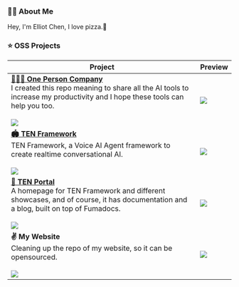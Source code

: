 ### 👋🏻 About Me

Hey, I'm Elliot Chen, I love pizza.🍕

### ⭐️ OSS Projects

| Project | Preview |
|---------|---------|
| [**🦸🏻‍♀️ One Person Company**][one-person-company-link]<br/>I created this repo meaning to share all the AI tools to increase my productivity and I hope these tools can help you too.<br/><br/>![][one-person-company-shield] | ![][one-person-company-banner] |
| [**️🏟️ TEN Framework**][ten-framework-link]<br/>TEN Framework, a Voice AI Agent framework to create realtime conversational AI.<br/><br/>![][ten-framework-shield] | ![][ten-framework-banner] |
| [ **🛬 TEN Portal** ][ten-portal-link]<br/>A homepage for TEN Framework and different showcases, and of course, it has documentation and a blog, built on top of Fumadocs.<br/><br/>![][ten-portal-shield] | ![][ten-docs-banner] |
| **✌️ My Website**<br/>Cleaning up the repo of my website, so it can be opensourced.<br/><br/>![][my-website-shield] | ![][my-website-banner] |

[ten-framework-shield]: https://img.shields.io/github/stars/ten-framework/ten_framework?color=ffcb47&labelColor=gray&style=flat-square&logo=github
[ten-agent-shield]: https://img.shields.io/github/stars/ten-framework/ten-agent?color=ffcb47&labelColor=gray&style=flat-square&logo=github
[tman-designer-shield]: https://img.shields.io/github/stars/ten-framework/ten_ai_base?color=ffcb47&labelColor=gray&style=flat-square&logo=github
[ten-portal-shield]: https://img.shields.io/github/stars/ten-framework/portal?color=ffcb47&labelColor=gray&style=flat-square&logo=github
[ten-portal-link]: https://github.com/TEN-framework/portal/tree/b85cbeef7ebbdbde4c9cba0585c583fafc0cf671
[one-person-company-shield]: https://img.shields.io/github/stars/cyfyifanchen/one-person-company?color=ffcb47&labelColor=gray&style=flat-square&logo=github
[my-website-shield]: https://img.shields.io/github/stars/cyfyifanchen/dotfiles-and-tools?color=ffcb47&labelColor=gray&style=flat-square&logo=github

[ten-framework-link]: https://github.com/ten-framework/ten_framework
[ten-agent-link]: https://github.com/ten-framework/ten-agent
[tman-designer-link]: https://github.com/ten-framework/tman-designer
[ten-docs-link]: https://doc.theten.ai

[ten-framework-banner]: https://github.com/cyfyifanchen/cyfyifanchen/blob/main/images/ten-framework.jpg?raw=true
[ten-agent-banner]:https://github.com/cyfyifanchen/cyfyifanchen/blob/main/images/ten-agent.jpg?raw=true
[tman-designer-banner]: https://github.com/cyfyifanchen/cyfyifanchen/blob/main/images/tman-designer.jpg?raw=true
[ten-docs-banner]: https://github.com/cyfyifanchen/cyfyifanchen/blob/main/images/ten-portal.jpg?raw=true
[my-website-banner]: https://github.com/cyfyifanchen/cyfyifanchen/blob/main/images/ellio-chen-website.jpg?raw=true
[one-person-company-banner]: https://github.com/cyfyifanchen/one-person-company/blob/main/assets/gif/banner-cape.gif?raw=true 

[one-person-company-link]: https://github.com/cyfyifanchen/one-person-company
